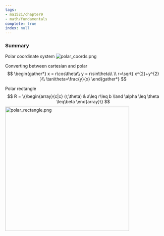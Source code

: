 ```yaml
---
tags:
- ma1521/chapter9
- math/fundamentals
complete: true
index: null
---
```

### Summary
Polar coordinate system
<img src="/labyrinth/assets/polar_coords.png" alt="polar_coords.png" class="mx-auto object-none" style="">

Converting between cartesian and polar
$$
\begin{gather*}
x = r\cos\theta\\
y = r\sin\theta\\
\\
r=\sqrt{ x^{2}+y^{2} }\\
\tan\theta=\frac{y}{x}
\end{gather*}
$$

Polar rectangle
$$
R = \{\begin{array}{c|c} (r,\theta) & a\leq r\leq b \land \alpha \leq \theta \leq\beta \end{array}\}
$$
<img src="/labyrinth/assets/polar_rectangle.png" alt="polar_rectangle.png" class="mx-auto" style="width:400px;">